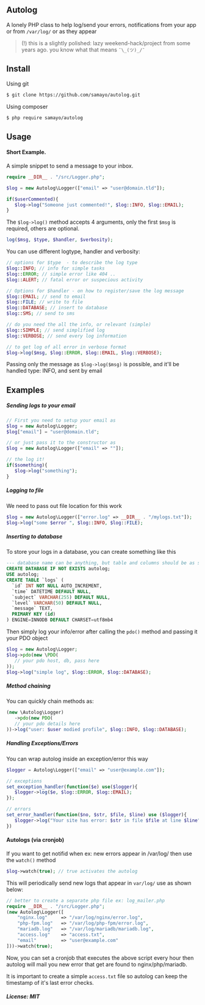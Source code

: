 ## Autolog

A lonely PHP class to help log/send your errors, notifications from your app or from `/var/log/` or as they appear 

> (!) this is a slightly polished: lazy weekend-hack/project from some years ago. you know what that means `¯\_(ツ)_/¯`

Install
-----

Using git
```bash
$ git clone https://github.com/samayo/autolog.git
```
Using composer
````bash
$ php require samayo/autolog
````

Usage
-----
#### Short Example. 
A simple snippet to send a message to your inbox. 
```php
require __DIR__ . "/src/Logger.php"; 

$log = new Autolog\Logger(["email" => "user@domain.tld"]);

if($userCommented){
   $log->log("Someone just commented!", $log::INFO, $log::EMAIL); 	
}
```
The `$log->log()` method accepts 4 arguments, only the first `$msg` is required, others are optional. 
```php 
log($msg, $type, $handler, $verbosity);
```
You can use different logtype, handler and verbosity: 
```php
// options for $type  - to describe the log type
$log::INFO; // info for simple tasks
$log::ERROR; // simple error like 404 .. 
$log::ALERT; // fatal error or suspecious activity

// Options for $handler - on how to register/save the log message
$log::EMAIL; // send to email
$log::FILE; // write to file
$log::DATABASE; // insert to database 
$log::SMS; // send to sms

// do you need the all the info, or relevant (simple)
$log::SIMPLE; // send simplified log
$log::VERBOSE; // send every log information

// to get log of all error in verbose format
$log->log($msg, $log::ERROR, $log::EMAIL, $log::VERBOSE);
```

Passing only the message as `$log->log($msg)` is possible, and it'll be handled type: INFO, and sent by email 

Examples
-----
	
##### Sending logs to your email
```php 
// First you need to setup your email as
$log = new Autolog\Logger; 
$log["email"] = "user@domain.tld"; 

// or just pass it to the constructor as
$log = new Autolog\Logger(["email" => ""]); 

// the log it!
if($something){
   $log->log("something");
}

```

##### Logging to file
We need to pass out file location for this work
```php
$log = new Autolog\Logger(["error.log" => __DIR__ . "/mylogs.txt"]); 
$log->log("some $error ", $log::INFO, $log::FILE);
```
##### Inserting to database
To store your logs in a database, you can create something like this
```sql
--- database name can be anything, but table and columns should be as seen below
CREATE DATABASE IF NOT EXISTS autolog;  
USE autolog;
CREATE TABLE `logs` (
  `id` INT NOT NULL AUTO_INCREMENT,
  `time` DATETIME DEFAULT NULL,
  `subject` VARCHAR(255) DEFAULT NULL,
  `level` VARCHAR(50) DEFAULT NULL,
  `message` TEXT,
  PRIMARY KEY (id)
) ENGINE=INNODB DEFAULT CHARSET=utf8mb4
```
Then simply log your info/error after calling the `pdo()` method and passing it your PDO object
```php
$log = new Autolog\Logger;
$log->pdo(new \PDO(
   // your pdo host, db, pass here
)); 
$log->log("simple log", $log::ERROR, $log::DATABASE);
```
##### Method chaining
You can quickly chain methods as: 
```php
(new \Autolog\Logger)
   ->pdo(new PDO(
   // your pdo details here
))->log("user: $user modied profile", $log::INFO, $log::DATABASE); 
```
##### Handling Exceptions/Errors

You can wrap autolog inside an exception/error this way 
```php 
$logger = Autolog\Logger(["email" => "user@example.com"]); 

// exceptions
set_exception_handler(function($e) use($logger){
   $logger->log($e, $log::ERROR, $log::EMAIL);
}); 

// errors
set_error_handler(function($no, $str, $file, $line) use ($logger){
   $logger->log("Your site has error: $str in file $file at line $line", $log::ERROR, $log::EMAIL);
})
```
#### Autologs (via cronjob)
If you want to get notifid when ex: new errors appear in /var/log/ then use the `watch()`  method

```php
$log->watch(true); // true activates the autolog
```
This will periodically send new logs that appear in `var/log/` use as shown below:
```php
// better to create a separate php file ex: log_mailer.php
require __DIR__ . "/src/Logger.php";
(new Autolog\Logger([
	"nginx.log"		=> "/var/log/nginx/error.log",
	"php-fpm.log"	=> "/var/log/php-fpm/error.log",
	"mariadb.log"	=> "/var/log/mariadb/mariadb.log",
	"access.log"	=> "access.txt",
	"email"			=> "user@example.com"
]))->watch(true); 
```
Now, you can set a cronjob that executes the above script every hour then 
autolog will mail you new error that get are found to nginx/php/mariadb. 

It is important to create a simple `access.txt` file so autolog can keep 
the timestamp of it's last error checks. 


##### License: MIT
[autolog_archive]: http://github.com/samayo/autolog/releases
